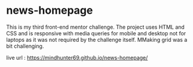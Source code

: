 # news-homepage
This is my third front-end mentor challenge. The project uses HTML and CSS and is responsive with media queries for mobile and desktop not for laptops as it was not required by the challenge itself.
MMaking grid was a bit challenging.

live url : https://mindhunter69.github.io/news-homepage/
